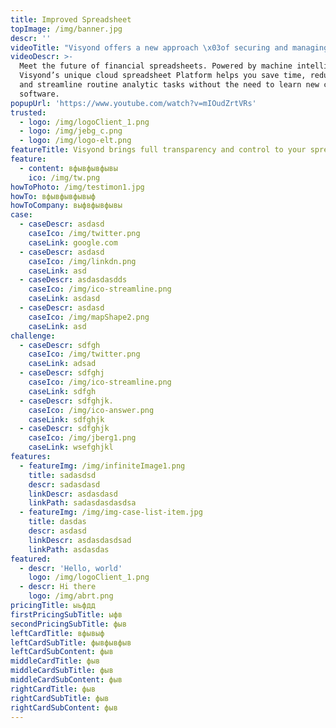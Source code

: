 ```yaml
---
title: Improved Spreadsheet
topImage: /img/banner.jpg
descr: ''
videoTitle: "Visyond offers a new approach \x03of securing and managing your \x03spreadsheet data"
videoDescr: >-
  Meet the future of financial spreadsheets. Powered by machine intelligence,
  Visyond’s unique cloud spreadsheet Platform helps you save time, reduce errors
  and streamline routine analytic tasks without the need to learn new complex
  software. 
popupUrl: 'https://www.youtube.com/watch?v=mIOudZrtVRs'
trusted:
  - logo: /img/logoClient_1.png
  - logo: /img/jebg_c.png
  - logo: /img/logo-elt.png
featureTitle: Visyond brings full transparency and control to your spreadsheets
feature:
  - content: вфывфывфывы
    ico: /img/tw.png
howToPhoto: /img/testimon1.jpg
howTo: вфывфывфывыф
howToCompany: выфвфывфывы
case:
  - caseDescr: asdasd
    caseIco: /img/twitter.png
    caseLink: google.com
  - caseDescr: asdasd
    caseIco: /img/linkdn.png
    caseLink: asd
  - caseDescr: asdasdasdds
    caseIco: /img/ico-streamline.png
    caseLink: asdasd
  - caseDescr: asdasd
    caseIco: /img/mapShape2.png
    caseLink: asd
challenge:
  - caseDescr: sdfgh
    caseIco: /img/twitter.png
    caseLink: adsad
  - caseDescr: sdfghj
    caseIco: /img/ico-streamline.png
    caseLink: sdfgh
  - caseDescr: sdfghjk.
    caseIco: /img/ico-answer.png
    caseLink: sdfghjk
  - caseDescr: sdfghjk
    caseIco: /img/jberg1.png
    caseLink: wsefghjkl
features:
  - featureImg: /img/infiniteImage1.png
    title: sadasdsd
    descr: sadasdasd
    linkDescr: asdasdasd
    linkPath: sadasdasdasdsa
  - featureImg: /img/img-case-list-item.jpg
    title: dasdas
    descr: asdasd
    linkDescr: asdasdasdsad
    linkPath: asdasdas
featured:
  - descr: 'Hello, world'
    logo: /img/logoClient_1.png
  - descr: Hi there
    logo: /img/abrt.png
pricingTitle: ыьфдд
firstPricingSubTitle: ыфв
secondPricingSubTitle: фыв
leftCardTitle: вфывыф
leftCardSubTitle: фывфывфыв
leftCardSubContent: фыв
middleCardTitle: фыв
middleCardSubTitle: фыв
middleCardSubContent: фыв
rightCardTitle: фыв
rightCardSubTitle: фыв
rightCardSubContent: фыв
---
```


